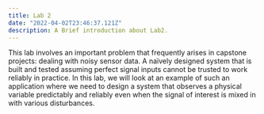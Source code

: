```yaml
---
title: Lab 2
date: "2022-04-02T23:46:37.121Z"
description: A Brief introduction about Lab2.
---
```


This lab involves an important problem that frequently arises in capstone projects: dealing with noisy sensor data. A naïvely designed system that is built and tested assuming perfect signal inputs cannot be trusted to work reliably in practice. In this lab, we will look at an example of such an application where we need to design a system that observes a physical variable predictably and reliably even when the signal of interest is mixed in with various disturbances.
